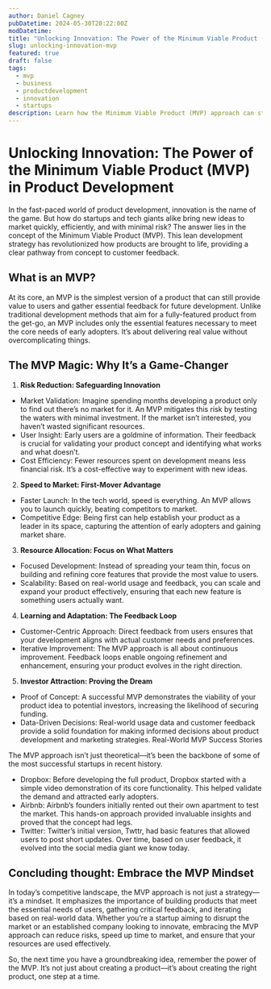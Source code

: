 ```yaml
---
author: Daniel Cagney
pubDatetime: 2024-05-30T20:22:00Z
modDatetime:
title: "Unlocking Innovation: The Power of the Minimum Viable Product (MVP) in Product Development"
slug: unlocking-innovation-mvp
featured: true
draft: false
tags:
  - mvp
  - business
  - productdevelopment
  - innovation
  - startups
description: Learn how the Minimum Viable Product (MVP) approach can streamline product development, minimize risks, and maximize customer feedback for innovative success.
---
```


# Unlocking Innovation: The Power of the Minimum Viable Product (MVP) in Product Development

In the fast-paced world of product development, innovation is the name of the game. But how do startups and tech giants alike bring new ideas to market quickly, efficiently, and with minimal risk? The answer lies in the concept of the Minimum Viable Product (MVP). This lean development strategy has revolutionized how products are brought to life, providing a clear pathway from concept to customer feedback.

## What is an MVP?

At its core, an MVP is the simplest version of a product that can still provide value to users and gather essential feedback for future development. Unlike traditional development methods that aim for a fully-featured product from the get-go, an MVP includes only the essential features necessary to meet the core needs of early adopters. It’s about delivering real value without overcomplicating things.

## The MVP Magic: Why It’s a Game-Changer

1. **Risk Reduction: Safeguarding Innovation**

- Market Validation: Imagine spending months developing a product only to find out there’s no market for it. An MVP mitigates this risk by testing the waters with minimal investment. If the market isn’t interested, you haven’t wasted significant resources.
- User Insight: Early users are a goldmine of information. Their feedback is crucial for validating your product concept and identifying what works and what doesn’t.
- Cost Efficiency: Fewer resources spent on development means less financial risk. It’s a cost-effective way to experiment with new ideas.

2. **Speed to Market: First-Mover Advantage**

- Faster Launch: In the tech world, speed is everything. An MVP allows you to launch quickly, beating competitors to market.
- Competitive Edge: Being first can help establish your product as a leader in its space, capturing the attention of early adopters and gaining market share.

3. **Resource Allocation: Focus on What Matters**

- Focused Development: Instead of spreading your team thin, focus on building and refining core features that provide the most value to users.
- Scalability: Based on real-world usage and feedback, you can scale and expand your product effectively, ensuring that each new feature is something users actually want.

4. **Learning and Adaptation: The Feedback Loop**

- Customer-Centric Approach: Direct feedback from users ensures that your development aligns with actual customer needs and preferences.
- Iterative Improvement: The MVP approach is all about continuous improvement. Feedback loops enable ongoing refinement and enhancement, ensuring your product evolves in the right direction.

5. **Investor Attraction: Proving the Dream**

- Proof of Concept: A successful MVP demonstrates the viability of your product idea to potential investors, increasing the likelihood of securing funding.
- Data-Driven Decisions: Real-world usage data and customer feedback provide a solid foundation for making informed decisions about product development and marketing strategies.
  Real-World MVP Success Stories

The MVP approach isn’t just theoretical—it’s been the backbone of some of the most successful startups in recent history.

- Dropbox: Before developing the full product, Dropbox started with a simple video demonstration of its core functionality. This helped validate the demand and attracted early adopters.
- Airbnb: Airbnb’s founders initially rented out their own apartment to test the market. This hands-on approach provided invaluable insights and proved that the concept had legs.
- Twitter: Twitter’s initial version, Twttr, had basic features that allowed users to post short updates. Over time, based on user feedback, it evolved into the social media giant we know today.

## Concluding thought: Embrace the MVP Mindset

In today’s competitive landscape, the MVP approach is not just a strategy—it’s a mindset. It emphasizes the importance of building products that meet the essential needs of users, gathering critical feedback, and iterating based on real-world data. Whether you’re a startup aiming to disrupt the market or an established company looking to innovate, embracing the MVP approach can reduce risks, speed up time to market, and ensure that your resources are used effectively.

So, the next time you have a groundbreaking idea, remember the power of the MVP. It’s not just about creating a product—it’s about creating the right product, one step at a time.
